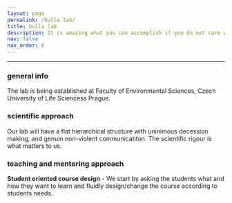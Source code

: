 ```yaml
---
layout: page
permalink: /bulla lab/
title: bulla lab
description: It is amazing what you can accomplish if you do not care who gets the credit. - Harry Truman
nav: false
nav_order: 6
---
```


---

### general info

The lab is being established at Faculty of Environmental Sciences, Czech University of Life Sciencess Prague. 

### scientific approach

Our lab will have a flat hierarchical structure with uninimous decession making, and genuin non-violent communicatiton. The scientific rigour is what matters to us.

### teaching and mentoring approach

**Student oriented course design** - We start by asking the students what and how they want to learn and fluidly design/change the course according to students needs.
